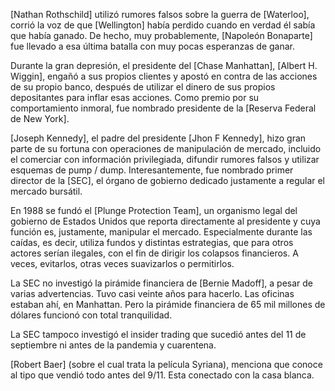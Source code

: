 

[Nathan Rothschild] utilizó rumores falsos sobre la guerra de [Waterloo], corrió la voz de que [Wellington] había perdido cuando en verdad él sabía que había ganado. De hecho, muy probablemente, [Napoleón Bonaparte] fue llevado a esa última batalla con muy pocas esperanzas de ganar. 

Durante la gran depresión, el presidente del [Chase Manhattan], [Albert H. Wiggin], engañó a sus propios clientes y apostó en contra de las acciones de su propio banco, después de utilizar el dinero de sus propios depositantes para inflar esas acciones. Como premio por su comportamiento inmoral, fue nombrado presidente de la [Reserva Federal de New York].

[Joseph Kennedy], el padre del presidente [Jhon F Kennedy], hizo gran parte de su fortuna con operaciones de manipulación de mercado, incluido el comerciar con información privilegiada, difundir rumores falsos y utilizar esquemas de pump / dump. Interesantemente, fue nombrado primer director de la [SEC], el órgano de gobierno dedicado justamente a regular el mercado bursátil.

En 1988 se fundó el [Plunge Protection Team], un organismo legal del gobierno de Estados Unidos que reporta directamente al presidente y cuya función es, justamente, manipular el mercado. Especialmente durante las caídas, es decir, utiliza fundos y distintas estrategias, que para otros actores serían ilegales, con el fin de dirigir los colapsos financieros. A veces, evitarlos, otras veces suavizarlos o permitirlos.

La SEC no investigó la pirámide financiera de [Bernie Madoff], a pesar de varias advertencias. Tuvo casi veinte años para hacerlo. Las oficinas estaban ahí, en Manhattan. Pero la pirámide financiera de 65 mil millones de dólares funcionó con total tranquilidad.

La SEC tampoco investigó el insider trading que sucedió antes del 11 de septiembre ni antes de la pandemia y cuarentena. 

[Robert Baer] (sobre el cual trata la película Syriana), menciona que conoce al tipo que vendió todo antes del 9/11. Esta conectado con la casa blanca. 



